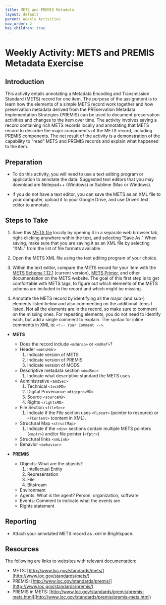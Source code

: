 ```yaml
---
title: METS and PREMIS Metadata
layout: default
parent: Weekly Activities
nav_order: 2
has_children: true
---
```


# Weekly Activity: METS and PREMIS Metadata Exercise

## Introduction
This activity entails annotating a Metadata Encoding and Transmission Standard (METS) record for one item. The purpose of the assignment is to learn how the elements of a simple METS record work together and how preservation metadata derived from the PREservation Metadata Implementation Strategies (PREMIS) can be used to document preservation activities and changes to the item over time. The activity involves saving a record containing rich METS records locally and annotating that METS record to describe the major components of the METS record, including PREMIS components. The net result of the activity is a demonstration of the capability to “read” METS and PREMIS records and explain what happened to the item.

## Preparation

- To do this activity, you will need to use a text editing program or application to annotate the data. Suggested text editors that you may download are Notepad++ (Windows) or Sublime (Mac or Windows).

- If you do not have a text editor, you can save the METS as an XML file to your computer, upload it to your Google Drive, and use Drive’s text editor to annotate.

## Steps to Take

1. Save this [METS file](http://www.loc.gov/standards/premis/louis-2-1-mets.xml) locally by opening it in a separate web browser tab, right-clicking anywhere within the text, and selecting “Save As.” When saving, make sure that you are saving it as an XML file by selecting “XML” from the list of file formats available.

2. Open the METS XML file using the text editing program of your choice.

3. Within the text editor, compare the METS record for your item with the [METS Schema 1.12.1](https://www.loc.gov/standards/mets/mets-schemadocs.html) (current version), [METS Primer](https://www.loc.gov/standards/mets/METSPrimer.pdf), and other documentation on the METS website. The goal of this first step is to get comfortable with METS tags, to figure out which elements of the METS schema are included in the record and which might be missing.

4. Annotate the METS record by identifying all the major (and sub-) elements listed below and also commenting on the additional items I listed. Not all the elements are in the record, so make sure to comment on the missing ones. For repeating elements, you do not need to identify each, but add a single comment to explain. The syntax for inline comments in XML is: `<!-- Your Comment -->`.

- **METS**
  - Does the record include `<mdWrap>` or `<mdRef>`?
  - Header `<metsHdr>` 
    1. Indicate version of METS
    2. Indicate version of PREMIS
    3. Indicate version of MODS
  - Descriptive metadata section `<dmdSec>` 
    1. Indicate what descriptive standard the METS uses
  - Administrative `<amdSec>` 
    1. Technical `<techMD>`
    2. Digital Provenance `<digiprovMD>`
    3. Source `<sourceMD>`
    4. Rights `<rightsMD>`
  - File Section `<fileSec>`
    1. Indicate if the File section uses `<FLocat>` (pointer to resource) or `<FContent>` (content in XML).
  - Structural Map `<structMap>`
    1. Indicate if the `<div>` sections contain multiple METS pointers (`<mptr>`) and/or file pointer (`<fptr>`)
  - Structural links `<smLink>` 
  - Behavior `<behavior>` 

- **PREMIS**
  - Objects: What are the objects?
    1. Intellectual Entity
    2. Representation
    3. File
    4. Bitstream
  - Environment
  - Agents: What is the agent? Person, organization, software
  - Events: Comment to indicate what the events are
  - Rights statement 

## Reporting
- Attach your annotated METS record as .xml in Brightspace.

## Resources
The following are links to websites with relevant documentation:
- METS: [http://www.loc.gov/standards/mets/](http://www.loc.gov/standards/mets/)
- PREMIS: [http://www.loc.gov/standards/premis/](http://www.loc.gov/standards/premis/)
- PREMIS in METS: [http://www.loc.gov/standards/premis/premis-mets.html](http://www.loc.gov/standards/premis/premis-mets.html)